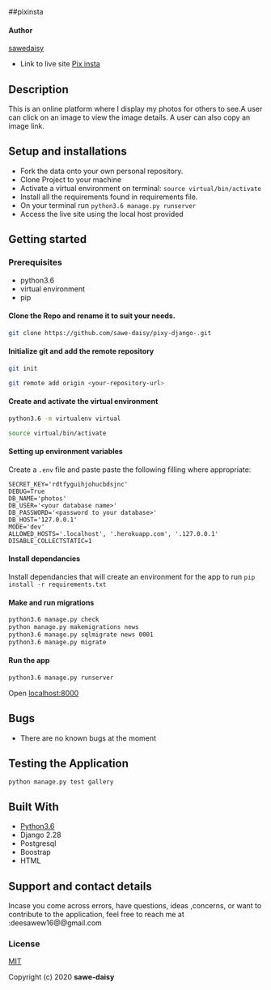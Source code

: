 ##pixinsta

#### Author
 [sawedaisy](https://github.com/sawe-daisy)


* Link to live site
[Pix insta](https://pixinsta.herokuapp.com/)

## Description
This is an online platform where I display my photos for others to see.A user can click on an image to view the image details. A user can also copy an image link.




## Setup and installations
* Fork the data onto your own personal repository.
* Clone Project to your machine
* Activate a virtual environment on terminal: `source virtual/bin/activate`
* Install all the requirements found in requirements file.
* On your terminal run `python3.6 manage.py runserver`
* Access the live site using the local host provided



## Getting started

### Prerequisites
* python3.6
* virtual environment
* pip

#### Clone the Repo and rename it to suit your needs.
```bash
git clone https://github.com/sawe-daisy/pixy-django-.git
```
#### Initialize git and add the remote repository
```bash
git init
```
```bash
git remote add origin <your-repository-url>
```

#### Create and activate the virtual environment
```bash
python3.6 -m virtualenv virtual
```

```bash
source virtual/bin/activate
```

#### Setting up environment variables
Create a `.env` file and paste paste the following filling where appropriate:
```
SECRET_KEY='rdtfyguihjohucbdsjnc'
DEBUG=True
DB_NAME='photos'
DB_USER='<your database name>'
DB_PASSWORD='<password to your database>'
DB_HOST='127.0.0.1'
MODE='dev'
ALLOWED_HOSTS='.localhost', '.herokuapp.com', '.127.0.0.1'
DISABLE_COLLECTSTATIC=1
```

#### Install dependancies
Install dependancies that will create an environment for the app to run
`pip install -r requirements.txt`

#### Make and run migrations
```bash
python3.6 manage.py check
python manage.py makemigrations news
python3.6 manage.py sqlmigrate news 0001
python3.6 manage.py migrate
```

#### Run the app
```bash
python3.6 manage.py runserver
```
Open [localhost:8000](http://127.0.0.1:8000/)


## Bugs

* There are no known bugs at the moment
## Testing the Application
`python manage.py test gallery`
        
## Built With

* [Python3.6](https://docs.python.org/3/)
* Django 2.28
* Postgresql 
* Boostrap
* HTML


## Support and contact details
 Incase you come across errors, have questions, ideas ,concerns, or want to contribute to the application, feel free to reach me at :deesawew16@@gmail.com

### License
[MIT](https://github.com/sawe-daisy/pixy-django/blob/master/LICENSE)

Copyright (c) 2020 **sawe-daisy**